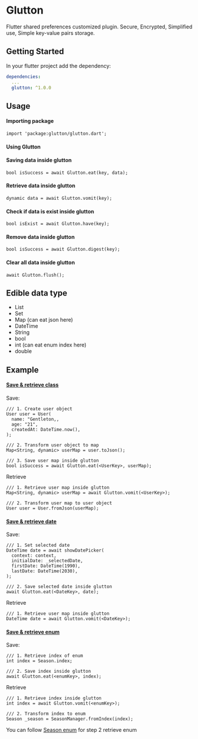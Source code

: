 # Glutton

Flutter shared preferences customized plugin. Secure, Encrypted, Simplified use, Simple key-value pairs storage.

## Getting Started

In your flutter project add the dependency:

```yml
dependencies:
  ...
  glutton: ^1.0.0
```

## Usage
#### Importing package
```
import 'package:glutton/glutton.dart';
```
#### Using Glutton

#### Saving data inside glutton
```
bool isSuccess = await Glutton.eat(key, data);
```
#### Retrieve data inside glutton
```
dynamic data = await Glutton.vomit(key);
```
#### Check if data is exist inside glutton
```
bool isExist = await Glutton.have(key);
```
#### Remove data inside glutton
```
bool isSuccess = await Glutton.digest(key);
```
#### Clear all data inside glutton
```
await Glutton.flush();
```

## Edible data type 
- List
- Set
- Map (can eat json here)
- DateTime
- String
- bool
- int (can eat enum index here)
- double

## Example 
#### [Save & retrieve class](https://github.com/agungnursatria/glutton/blob/master/example/lib/eat_class)

Save:
```
/// 1. Create user object
User user = User(
  name: "Gentleton,,
  age: "21",
  createdAt: DateTime.now(),
);

/// 2. Transform user object to map
Map<String, dynamic> userMap = user.toJson();

/// 3. Save user map inside glutton
bool isSuccess = await Glutton.eat(<UserKey>, userMap);
```

Retrieve
```
/// 1. Retrieve user map inside glutton
Map<String, dynamic> userMap = await Glutton.vomit(<UserKey>);

/// 2. Transform user map to user object
User user = User.fromJson(userMap);
```

#### [Save & retrieve date](https://github.com/agungnursatria/glutton/blob/master/example/lib/eat_date/eat_date_page.dart)

Save:
```
/// 1. Set selected date
DateTime date = await showDatePicker(
  context: context,
  initialDate: _selectedDate,
  firstDate: DateTime(1990),
  lastDate: DateTime(2030),
);

/// 2. Save selected date inside glutton
await Glutton.eat(<DateKey>, date);
```

Retrieve
```
/// 1. Retrieve user map inside glutton
DateTime date = await Glutton.vomit(<DateKey>);
```

#### [Save & retrieve enum](https://github.com/agungnursatria/glutton/blob/master/example/lib/eat_enum)

Save:
```
/// 1. Retrieve index of enum
int index = Season.index;

/// 2. Save index inside glutton
await Glutton.eat(<enumKey>, index);
```

Retrieve
```
/// 1. Retrieve index inside glutton
int index = await Glutton.vomit(<enumKey>);

/// 2. Transform index to enum
Season _season = SeasonManager.fromIndex(index); 
```
You can follow [Season enum](https://github.com/agungnursatria/glutton/blob/master/example/lib/eat_enum/enum_season.dart) for step 2 retrieve enum